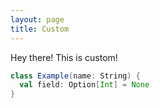 ```yaml
---
layout: page
title: Custom
---
```


<p class="message">
  Hey there! This is custom!
</p>

```scala
class Example(name: String) {
  val field: Option[Int] = None
}
```

